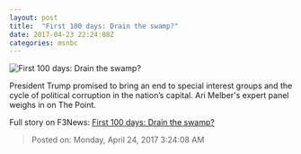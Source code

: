 ```yaml
---
layout: post
title:  "First 100 days: Drain the swamp?"
date: 2017-04-23 22:24:08Z
categories: msnbc
---
```


![First 100 days: Drain the swamp?](http://media1.s-nbcnews.com/j/MSNBC/Components/Video/201704/2017-04-23T22-23-40-033Z--1280x720__283416.video_1067x600.jpg)

President Trump promised to bring an end to special interest groups and the cycle of political corruption in the nation’s capital. Ari Melber's expert panel weighs in on The Point.


Full story on F3News: [First 100 days: Drain the swamp?](http://www.f3nws.com/n/M4pp3G)

> Posted on: Monday, April 24, 2017 3:24:08 AM
